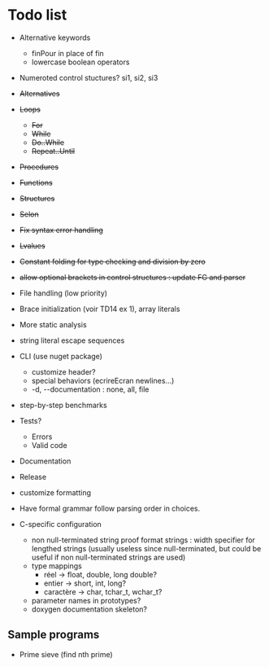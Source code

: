 # Todo list

- Alternative keywords
    - finPour in place of fin
    - lowercase boolean operators
- Numeroted control stuctures? si1, si2, si3

- ~~Alternatives~~
- ~~Loops~~
    - ~~For~~
    - ~~While~~
    - ~~Do..While~~
    - ~~Repeat..Until~~
- ~~Procedures~~
- ~~Functions~~
- ~~Structures~~
- ~~Selon~~
- ~~Fix syntax error handling~~
- ~~Lvalues~~
- ~~Constant folding for type checking and division by zero~~
- ~~allow optional brackets in control structures : update FG and parser~~
- File handling (low priority)
- Brace initialization (voir TD14 ex 1), array literals
- More static analysis
- string literal escape sequences
- CLI (use nuget package)
    - customize header?
    - special behaviors (ecrireEcran newlines...)
    - -d, --documentation : none, all, file
- step-by-step benchmarks
- Tests?
    - Errors
    - Valid code
- Documentation
- Release
- customize formatting
- Have formal grammar follow parsing order in choices.


- C-specific configuration
    - non null-terminated string proof format strings : width specifier for lengthed strings (usually useless since null-terminated, but could be useful if non null-terminated strings are used)
    - type mappings
        - réel &rarr; float, double, long double?
        - entier &rarr; short, int, long?
        - caractère &rarr; char, tchar_t, wchar_t?
    - parameter names in prototypes?
    - doxygen documentation skeleton?

## Sample programs

- Prime sieve (find nth prime)
